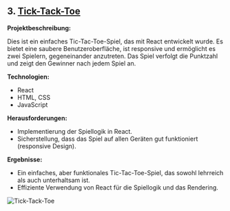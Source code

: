 ## 3. [Tick-Tack-Toe]( /tick-tack-toe)

**Projektbeschreibung:**

Dies ist ein einfaches Tic-Tac-Toe-Spiel, das mit React entwickelt wurde. Es bietet eine saubere Benutzeroberfläche, ist responsive und ermöglicht es zwei Spielern, gegeneinander anzutreten. Das Spiel verfolgt die Punktzahl und zeigt den Gewinner nach jedem Spiel an.

**Technologien:**
- React
- HTML, CSS
- JavaScript

**Herausforderungen:**
- Implementierung der Spiellogik in React.
- Sicherstellung, dass das Spiel auf allen Geräten gut funktioniert (responsive Design).

**Ergebnisse:**
- Ein einfaches, aber funktionales Tic-Tac-Toe-Spiel, das sowohl lehrreich als auch unterhaltsam ist.
- Effiziente Verwendung von React für die Spiellogik und das Rendering.

![Tick-Tack-Toe](tick-tack-toe.PNG)